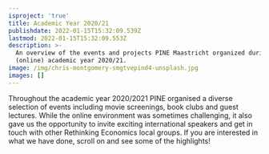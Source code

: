 ```yaml
---
isproject: 'true'
title: Academic Year 2020/21
publishdate: 2022-01-15T15:32:09.539Z
lastmod: 2022-01-15T15:32:09.553Z
description: >-
  An overview of the events and projects PINE Maastricht organized during the
  (online) academic year 2020/21. 
image: /img/chris-montgomery-smgtvepind4-unsplash.jpg
images: []
---
```

Throughout the academic year 2020/2021 PINE organised a diverse selection of events including movie screenings, book clubs and guest lectures. While the online environment was sometimes challenging, it also gave us the opportunity to invite exciting international speakers and get in touch with other Rethinking Economics local groups. If you are interested in what we have done, scroll on and see some of the highlights!

